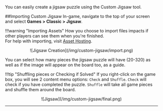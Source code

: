 You can easily create a jigsaw puzzle using the Custom Jigsaw tool.

##Importing Custom Jigsaw
In-game, navigate to the top of your screen and select **Games > Classic > Jigsaw**.

!!!warning "Importing Assets"
    How you choose to import files impacts if other players can see them when you're finished.<br>For help with importing, visit [Asset Hosting](asset-importing.md).

<center>![Jigsaw Creation](/img/custom-jigsaw/import.png)</center>

You can select how many pieces the jigsaw puzzle will have (20-320) as well as if the image will appear on the board too, as a guide.

!!!tip "Shuffling pieces or Checking if Solved"
    If you right-click on the game box, you will see 2 content menu options: `Check` and `Shuffle`. `Check` will check if you have completed the puzzle. `Shuffle` will take all game pieces and shuffle them around the board.

<center>![Jigsaw](/img/custom-jigsaw/final.png)</center>

---
